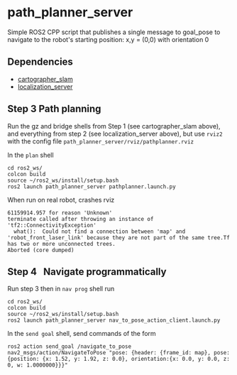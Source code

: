 # path_planner_server

Simple ROS2 CPP script that publishes a single message to goal_pose to navigate to the robot's starting position: x,y = (0,0) with orientation 0

## Dependencies
- [cartographer_slam](https://github.com/christophomos/cartographer_slam)
- [localization_server](https://github.com/christophomos/localization_server)

## Step 3 Path planning
Run the gz and bridge shells from Step 1 (see cartographer_slam above), and everything from step 2 (see localization_server above), but use `rviz2` with the config file `path_planner_server/rviz/pathplanner.rviz`

In the `plan` shell
```
cd ros2_ws/
colcon build
source ~/ros2_ws/install/setup.bash
ros2 launch path_planner_server pathplanner.launch.py
```
When run on real robot, crashes rviz
```
61159914.957 for reason 'Unknown'
terminate called after throwing an instance of 'tf2::ConnectivityException'
  what():  Could not find a connection between 'map' and 'robot_front_laser_link' because they are not part of the same tree.Tf has two or more unconnected trees.
Aborted (core dumped)
```
## Step 4   Navigate programmatically
Run step 3 then in `nav prog` shell run
```
cd ros2_ws/
colcon build
source ~/ros2_ws/install/setup.bash
ros2 launch path_planner_server nav_to_pose_action_client.launch.py
```

In the `send goal` shell, send commands of the form
```
ros2 action send_goal /navigate_to_pose nav2_msgs/action/NavigateToPose "pose: {header: {frame_id: map}, pose: {position: {x: 1.52, y: 1.92, z: 0.0}, orientation:{x: 0.0, y: 0.0, z: 0, w: 1.0000000}}}"
```
